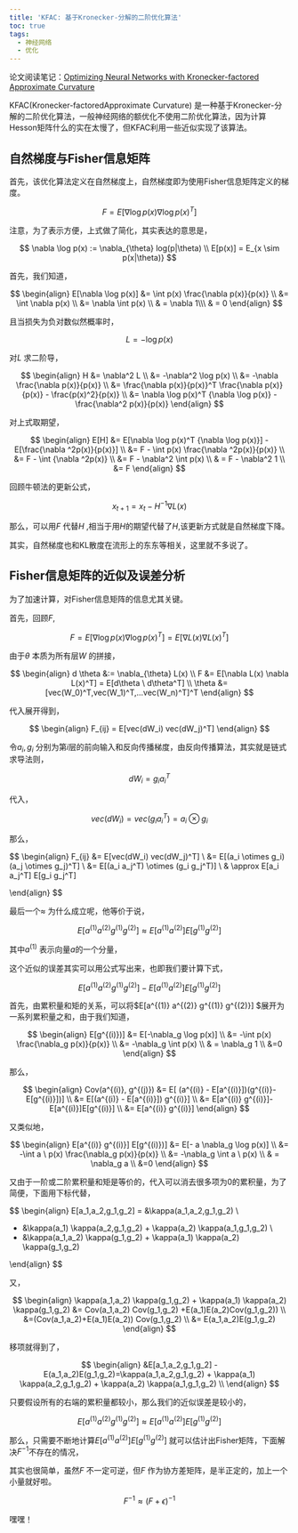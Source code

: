 ```yaml
---
title: 'KFAC: 基于Kronecker-分解的二阶优化算法'
toc: true
tags:
  - 神经网络
  - 优化
---
```


论文阅读笔记：[Optimizing Neural Networks with Kronecker-factored Approximate Curvature](https://arxiv.org/pdf/1503.05671v7.pdf)


KFAC(Kronecker-factoredApproximate Curvature) 是一种基于Kronecker-分解的二阶优化算法，一般神经网络的额优化不使用二阶优化算法，因为计算Hesson矩阵什么的实在太慢了，但KFAC利用一些近似实现了该算法。


## 自然梯度与Fisher信息矩阵

首先，该优化算法定义在自然梯度上，自然梯度即为使用Fisher信息矩阵定义的梯度。


$$
F = E[\nabla \log p(x)  \nabla\log p(x)^T]
$$


注意，为了表示方便，上式做了简化，其实表达的意思是，


$$
\nabla \log p(x) := \nabla_{\theta} log(p|\theta) \\
E[p(x)] = E_{x \sim p(x|\theta)}
$$


首先，我们知道，


$$
\begin{align}
E[\nabla \log p(x)] 
&= \int p(x) \frac{\nabla p(x)}{p(x)} \\ 
&= \int \nabla p(x) \\
&= \nabla \int p(x) \\
& = \nabla 1\\\
& = 0
\end{align}
$$


且当损失为负对数似然概率时，


$$
L = -\log p(x)
$$


对$L$ 求二阶导，


$$
\begin{align}
H &= \nabla^2 L \\
&= -\nabla^2 \log p(x) \\
&= -\nabla \frac{\nabla p(x)}{p(x)} \\
&= \frac{\nabla p(x)}{p(x)}^T \frac{\nabla p(x)}{p(x)} - \frac{p(x)^2}{p(x)}  \\
&= \nabla \log p(x)^T {\nabla \log p(x)} - \frac{\nabla^2 p(x)}{p(x)}
\end{align}
$$


对上式取期望，


$$
\begin{align}
E[H] 
&= E[\nabla \log p(x)^T {\nabla \log p(x)}] - E[\frac{\nabla ^2p(x)}{p(x)}] \\
&= F - \int p(x)  \frac{\nabla ^2p(x)}{p(x)} \\
&= F - \int {\nabla ^2p(x)} \\
&= F - \nabla^2 \int p(x) \\
& = F - \nabla^2 1 \\
&= F
\end{align}
$$


回顾牛顿法的更新公式，


$$
x_{t+1} = x_t - H^{-1} \nabla L(x) 
$$


那么，可以用$F$ 代替$H$ ,相当于用$H$的期望代替了$H$,该更新方式就是自然梯度下降。

其实，自然梯度也和KL散度在流形上的东东等相关，这里就不多说了。

## Fisher信息矩阵的近似及误差分析

为了加速计算，对Fisher信息矩阵的信息尤其关键。



首先，回顾$F$, 


$$
F = E[\nabla \log p(x)  \nabla\log p(x)^T] = E[\nabla L(x) \nabla L(x)^T]
$$



由于$\theta$ 本质为所有层$W$ 的拼接，


$$
\begin{align}
d \theta &:= \nabla_{\theta} L(x) \\
F &= E[\nabla L(x) \nabla L(x)^T] = E[d\theta \ d\theta^T] \\
\theta &= [vec(W_0)^T,vec(W_1)^T,...vec(W_n)^T]^T
\end{align}
$$


代入展开得到，


$$
\begin{align}
F_{ij} = E[vec(dW_i) vec(dW_j)^T] 
\end{align}
$$


令$a_i,g_i$ 分别为第$i$层的前向输入和反向传播梯度，由反向传播算法，其实就是链式求导法则，


$$
d W_i = g_i a_i^T 
$$

 代入，


$$
vec(dW_i) = vec(g_i a_i^T) = a_i \otimes g_i
$$


那么，


$$
\begin{align}
F_{ij} &= E[vec(dW_i) vec(dW_j)^T] \\
&= E[(a_i \otimes g_i) (a_j \otimes g_j)^T] \\
&= E[(a_i a_j^T) \otimes (g_i g_j^T)] \\
& \approx E[a_i a_j^T] E[g_i g_j^T] 

\end{align}
$$


最后一个$\approx$ 为什么成立呢，他等价于说，


$$
E[a^{(1)} a^{(2)} g^{(1)} g^{(2)}] \approx E[a^{(1)} a^{(2)}] E[g^{(1)} g^{(2)}]
$$


其中$a^{(1)}$ 表示向量$a$​的一个分量，



这个近似的误差其实可以用公式写出来，也即我们要计算下式，


$$
E[a^{(1)} a^{(2)} g^{(1)} g^{(2)}] - E[a^{(1)} a^{(2)}] E[g^{(1)} g^{(2)}]
$$



首先，由累积量和矩的关系，可以将$E[a^{(1)} a^{(2)} g^{(1)} g^{(2)}] $展开为一系列累积量之和，由于我们知道，


$$
\begin{align}
E[g^{(i)})] &= E[-\nabla_g \log p(x)] \\
&= -\int p(x) \frac{\nabla_g p(x)}{p(x)} \\
&= -\nabla_g \int p(x) \\
& = \nabla_g 1 \\
&=0
\end{align}
$$


那么，


$$
\begin{align}
Cov(a^{(i)}, g^{(j)}) &= E[ (a^{(i)} - E[a^{(i)}])(g^{(i)}- E[g^{(i)}])] \\
&= E[(a^{(i)} - E[a^{(i)}]) g^{(i)}] \\
&= E[a^{(i)} g^{(i)}]- E[a^{(i)}]E[g^{(i)}] \\
&=  E[a^{(i)} g^{(i)}]
\end{align}
$$


又类似地，


$$
\begin{align}
E[a^{(i)} g^{(i)}] E[g^{(i)})] &= E[- a \nabla_g \log p(x)] \\
&= -\int a \ p(x) \frac{\nabla_g p(x)}{p(x)} \\
&= -\nabla_g \int a \ p(x) \\
& = \nabla_g a \\
&=0
\end{align}
$$


又由于一阶或二阶累积量和矩是等价的，代入可以消去很多项为0的累积量，为了简便，下面用下标代替，


$$
\begin{align}
E[a_1,a_2,g_1,g_2] 
= &\kappa(a_1,a_2,g_1,g_2) \\
+ &\kappa(a_1) \kappa(a_2,g_1,g_2) + \kappa(a_2) \kappa(a_1,g_1,g_2) \\
+ &\kappa(a_1,a_2) \kappa(g_1,g_2) + \kappa(a_1) \kappa(a_2) \kappa(g_1,g_2)

\end{align}
$$


又，


$$
\begin{align}
\kappa(a_1,a_2) \kappa(g_1,g_2) + \kappa(a_1) \kappa(a_2) \kappa(g_1,g_2) &= Cov(a_1,a_2) Cov(g_1,g_2) +E(a_1)E(a_2)Cov(g_1,g_2))  \\
&=(Cov(a_1,a_2)+E(a_1)E(a_2)) Cov(g_1,g_2) \\
&= E(a_1,a_2)E(g_1,g_2)
\end{align}
$$


移项就得到了，


$$
\begin{align}
&E[a_1,a_2,g_1,g_2]  - E(a_1,a_2)E(g_1,g_2)=\kappa(a_1,a_2,g_1,g_2) + \kappa(a_1) \kappa(a_2,g_1,g_2) + \kappa(a_2) \kappa(a_1,g_1,g_2) \\
\end{align}
$$



只要假设所有的右端的累积量都较小，那么我们的近似误差是较小的，


$$
E[a^{(1)} a^{(2)} g^{(1)} g^{(2)}] \approx E[a^{(1)} a^{(2)}] E[g^{(1)} g^{(2)}]
$$



那么，只需要不断地计算$E[a^{(1)} a^{(2)}] E[g^{(1)} g^{(2)}]$ 就可以估计出Fisher矩阵，下面解决$F^{-1}$不存在的情况，

其实也很简单，虽然$F$ 不一定可逆，但$F$ 作为协方差矩阵，是半正定的，加上一个小量就好啦。

$$
F^{-1} \approx (F+\epsilon)^{-1}
$$

嘿嘿！
